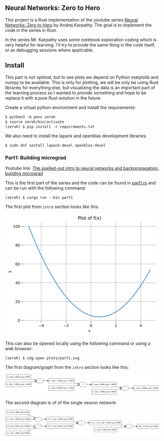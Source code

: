 ## Neural Networks:  Zero to Hero
This project is a Rust implementation of the youtube series
[Neural Networks:  Zero to Hero] by Andrej Karpathy. The goal is to implement
the code in the series in Rust.

In the series Mr. Karpathy uses some notebook exploration coding which is very
helpful for learning. I'll try to provide the same thing in the code itself, or 
as debugging sessions where applicable.

## Install
This part is not optimal, but to see plots we depend on Python matplolib and
numpy to be available. This is only for plotting, we will be only be using Rust
libraries for everything else, but visualizing the data is an important part
of the learning process so I wanted to provide something and hope to be
replace it with a pure Rust solution in the future.

Create a virtual python environment and install the requirements:
```
$ python3 -m penv zeroh
$ source zeroh/bin/activate
(zeroh) $ pip install -r requirements.txt
```
We also need to install the lapack and openblas development libraries:
```console
$ sudo dnf install lapack-devel openblas-devel
```

### Part1: Building micrograd
Youtube link: [The spelled-out intro to neural networks and backpropagation: building micrograd]

This is the first part of the series and the code can be found in
[part1.rs](./src/bin/part1.rs) and can be run with the following command:
```console
(zeroh) $ cargo run --bin part1
```
The first plot from `intro` section looks like this:

![image](./plots/part1_intro.svg)

This can also be opened locally using the following command or using a web
browser:
```console
(zeroh) $ xdg-open plots/part1.svg
```

The first diagram/graph from the `intro` section looks like this:

![image](./plots/part1_graph.svg)

The second diagram is of of the single neuron network:

![image](./plots/part1_single_neuron.svg)

[Neural Networks:  Zero to Hero]: https://www.youtube.com/playlist?list=PLAqhIrjkxbuWI23v9cThsA9GvCAUhRvKZ
[The spelled-out intro to neural networks and backpropagation: building micrograd]: https://www.youtube.com/watch?v=VMj-3S1tku0&list=PLAqhIrjkxbuWI23v9cThsA9GvCAUhRvKZ&index=2
